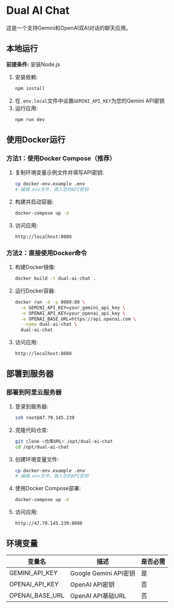 # Dual AI Chat

这是一个支持Gemini和OpenAI双AI对话的聊天应用。

## 本地运行

**前提条件:** 安装Node.js

1. 安装依赖:
   ```bash
   npm install
   ```
2. 在`.env.local`文件中设置`GEMINI_API_KEY`为您的Gemini API密钥
3. 运行应用:
   ```bash
   npm run dev
   ```

## 使用Docker运行

### 方法1：使用Docker Compose（推荐）

1. 复制环境变量示例文件并填写API密钥:
   ```bash
   cp docker-env.example .env
   # 编辑.env文件，填入您的API密钥
   ```

2. 构建并启动容器:
   ```bash
   docker-compose up -d
   ```

3. 访问应用:
   ```
   http://localhost:8080
   ```

### 方法2：直接使用Docker命令

1. 构建Docker镜像:
   ```bash
   docker build -t dual-ai-chat .
   ```

2. 运行Docker容器:
   ```bash
   docker run -d -p 8080:80 \
     -e GEMINI_API_KEY=your_gemini_api_key \
     -e OPENAI_API_KEY=your_openai_api_key \
     -e OPENAI_BASE_URL=https://api.openai.com \
     --name dual-ai-chat \
     dual-ai-chat
   ```

3. 访问应用:
   ```
   http://localhost:8080
   ```

## 部署到服务器

### 部署到阿里云服务器

1. 登录到服务器:
   ```bash
   ssh root@47.79.145.239
   ```

2. 克隆代码仓库:
   ```bash
   git clone <仓库URL> /opt/dual-ai-chat
   cd /opt/dual-ai-chat
   ```

3. 创建环境变量文件:
   ```bash
   cp docker-env.example .env
   # 编辑.env文件，填入您的API密钥
   ```

4. 使用Docker Compose部署:
   ```bash
   docker-compose up -d
   ```

5. 访问应用:
   ```
   http://47.79.145.239:8080
   ```

## 环境变量

| 变量名 | 描述 | 是否必需 |
|--------|------|----------|
| GEMINI_API_KEY | Google Gemini API密钥 | 是 |
| OPENAI_API_KEY | OpenAI API密钥 | 否 |
| OPENAI_BASE_URL | OpenAI API基础URL | 否 |